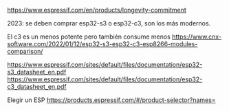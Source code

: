 https://www.espressif.com/en/products/longevity-commitment

2023: se deben comprar esp32-s3 o esp32-c3, son los más modernos.

El c3 es un menos potente pero también consume menos
https://www.cnx-software.com/2022/01/12/esp32-s3-esp32-c3-esp8266-modules-comparison/

https://www.espressif.com/sites/default/files/documentation/esp32-s3_datasheet_en.pdf
https://www.espressif.com/sites/default/files/documentation/esp32-c3_datasheet_en.pdf


Elegir un ESP
https://products.espressif.com/#/product-selector?names=
